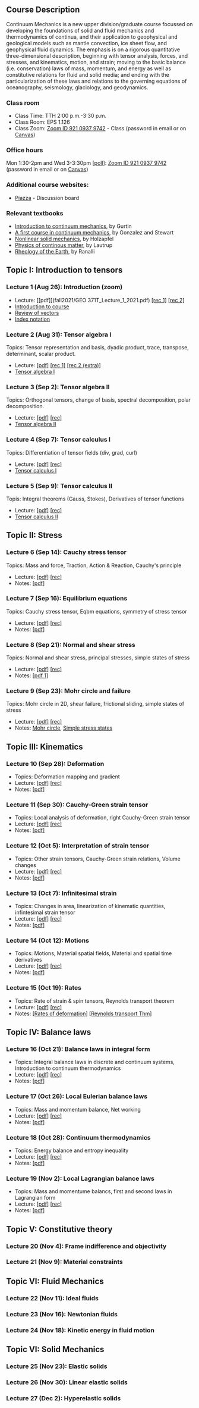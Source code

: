 ## Course Description

Continuum Mechanics is a new upper division/graduate course focussed on developing the foundations of solid and fluid mechanics and thermodynamics of continua, and their application to geophysical and geological models such as mantle convection, ice sheet flow, and geophysical fluid dynamics. The emphasis is on a rigorous quantitative three-dimensional description, beginning with tensor analysis, forces, and stresses, and kinematics, motion, and strain; moving to the basic balance (i.e. conservation) laws of mass, momentum, and energy as well as constitutive relations for fluid and solid media; and ending with the particularization of these laws and relations to the governing equations of oceanography, seismology, glaciology, and geodynamics.

### Class room
* Class Time: TTH 2:00 p.m.-3:30 p.m.
* Class Room: EPS 1.126
* Class Zoom: [Zoom ID 921 0937 9742](https://utexas.zoom.us/j/92109379742?pwd=VUd3NFd4ZUtsRS8ycDkvTmsvaldydz09) - Class (password in email or on [Canvas](https://utexas.instructure.com/courses/1316021))

### Office hours
Mon 1:30-2pm and Wed 3-3:30pm [[poll]](https://www.when2meet.com/?12626591-xTlem): [Zoom ID 921 0937 9742](https://utexas.zoom.us/j/92109379742?pwd=VUd3NFd4ZUtsRS8ycDkvTmsvaldydz09) (password in email or on [Canvas](https://utexas.instructure.com/courses/1316021))

### Additional course websites:
* [Piazza](https://piazza.com/class/ksqzk1lgf913or) - Discussion board

### Relevant textbooks
* [Introduction to continuum mechanics](https://www.elsevier.com/books/an-introduction-to-continuum-mechanics/gurtin/978-0-12-309750-7), by Gurtin
* [A first course in continuum mechanics](https://www.cambridge.org/core/books/first-course-in-continuum-mechanics/DC9A87155531958AD5EFC66AEB981DAE), by Gonzalez and Stewart
* [Nonlinear solid mechanics](https://www.wiley.com/en-us/Nonlinear+Solid+Mechanics%3A+A+Continuum+Approach+for+Engineering-p-9780471823193), by Holzapfel
* [Physics of continous matter](https://www.taylorfrancis.com/books/mono/10.1201/9781439894200/physics-continuous-matter-lautrup), by Lautrup
* [Rheology of the Earth](https://www.springer.com/gp/book/9780412546709), by Ranalli

## Topic I: Introduction to tensors
### Lecture 1 (Aug 26): Introduction (zoom)
* Lecture: [[pdf]](fall2021/GEO 371T_Lecture_1_2021.pdf) [[rec 1]](https://drive.google.com/file/d/1D0W4C-HxGbnSwV2ukp2uRpeV3nQ1WOzn/view?usp=sharing) [[rec 2]](https://utexas.zoom.us/rec/play/8XhKIvPdcpTGYsT89ogaA0HMXrS91_p8wZbqy2DiieHZchzkKASWO2P46RdLthlMi40dQ3aNKtaLrG1o.OENKO0T3OvutsbB3?continueMode=true)
* [Introduction to course](fall2021/Intro2class2021.pdf)
* [Review of vectors](fall2021/Review_of_vectors.pdf)
* [Index notation](fall2021/Index_notation.pdf)

### Lecture 2 (Aug 31): Tensor algebra I
Topics: Tensor representation and basis, dyadic product, trace, transpose, determinant, scalar product.
* Lecture: [[pdf]](fall2021/GEO_371T_Lecture_2_2021.pdf) [[rec 1]](https://utexas.zoom.us/rec/share/oqLc0gpmVGnrMoycfp-JDWJJKO2uqnl8avVhvu1CJiA2HZK5lGGuaLZZfUMlSxWg.x5yUeLMJlqSKNqfs) [[rec 2 (extra)]](https://utexas.zoom.us/rec/share/gqi_kDp8Nc7ysUV1n3xcLYQ8OCXaC0nPIejXwzFiym5v5Pkh8gh8BOO1WrMbna-S.9cv8KSMzWb_lQkno 
)
* [Tensor algebra I](fall2021/Tensor_algebra_I.pdf)

### Lecture 3 (Sep 2): Tensor algebra II
Topics: Orthogonal tensors, change of basis, spectral decomposition, polar decomposition.
* Lecture: [[pdf]](fall2021/GEO_371T_Lecture_3_2021.pdf)  [[rec]](https://utexas.zoom.us/rec/share/G0aownMbjN46pc1zaxb6nBGK1A_9yiS0zjMzb_Yo5CKt_iXLiiC4V0emAApRkWo_.xWNTzjyOLOQJDsEO)
* [Tensor algebra II](fall2021/Tensor_algebra_II.pdf)

### Lecture 4 (Sep 7): Tensor calculus I
Topics: Differentiation of tensor fields (div, grad, curl)
* Lecture: [[pdf]](fall2021/GEO_371T_Lecture_4_2021.pdf) [[rec]](https://utexas.zoom.us/rec/share/-HX6N6FQitqCP33qc2Qu-sl-6TKDAMW9wrQERCQAKn4bK-fYIBIX26eB4aEIgeVW.9phK5dXGc3TchKDN)
* [Tensor calculus I](fall2021/Tensor_calculus_I.pdf)

### Lecture 5 (Sep 9): Tensor calculus II
Topis: Integral theorems (Gauss, Stokes), Derivatives of tensor functions
* Lecture: [[pdf]](fall2021/GEO_371T_Lecture_5_2021.pdf) [[rec]](https://utexas.zoom.us/rec/share/-yCqUKDiq-nHMfgsaUWlyT-aTUvdvBI80aW7q3cOh2eLPNKDlD8qD3ROCVudl9Gd.pOckiS1z5Lt3rg3L)
* [Tensor calculus II](fall2021/Tensor_calculus_II.pdf)

## Topic II: Stress 
### Lecture 6 (Sep 14): Cauchy stress tensor
Topics: Mass and force, Traction, Action & Reaction, Cauchy's principle
* Lecture: [[pdf]](fall2021/GEO_371T_Lecture_6_2021.pdf) [[rec]](https://utexas.zoom.us/rec/share/gPK4gBXkokxcilXItFQW2pbtYhaY2iEW62vzyhxX30uXxJg8Zjk_UDd_pi3dNEnX.YCS6Vnv31Kqb2Pg7)
* Notes: [[pdf]](fall2021/Continuum_Mass_and_Force_Concepts_2021.pdf)

### Lecture 7 (Sep 16): Equilibrium equations
Topics: Cauchy stress tensor, Eqbm equations, symmetry of stress tensor
* Lecture: [[pdf]](fall2021/GEO_371T_Lecture_7_2021.pdf) [[rec]](https://utexas.zoom.us/rec/share/mtD6edqZ7kw_2ATb8XRUxmgit_kjQoSfzXuKNDiBWSZ-VrVV8AQevSVu_FUXlXRZ.epttqBZEuewRwwXi)
* Notes: [[pdf]](fall2021/Mechanical_Equilibrium.pdf)

### Lecture 8 (Sep 21): Normal and shear stress
Topics: Normal and shear stress, principal stresses, simple states of stress
* Lecture: [[pdf]](fall2021/GEO_371T_Lecture_8_2021.pdf) [[rec]](https://utexas.zoom.us/rec/share/9-WbRhccZcxqNXRCd4m5D8AvPb-50hMHpDFhPQWdertX38PXVz0vD_c2Qo1uBb5r.jQk75wDBDkM1ieKA)
* Notes: [[pdf 1]](fall2021/Normal_and_shear_stress_2021.pdf)

### Lecture 9 (Sep 23): Mohr circle and failure
Topics: Mohr circle in 2D, shear failure, frictional sliding, simple states of stress
* Lecture: [[pdf]](fall2021/GEO_371T_Lecture_9_2021.pdf) [[rec]](https://utexas.zoom.us/rec/share/aH9A15AxwRAUubLtFq6SzmpGmps44ovvHmLqhtWtxGHntkzcqcntmMUQOdqxvFuX.jG9C88_hGf5EIy3d)
* Notes: [Mohr circle](fall2021/Mohr_circle_and_failure.pdf), [Simple stress states](fall2021/Simple_states_of_stress.pdf)

## Topic III: Kinematics

### Lecture 10 (Sep 28): Deformation
* Topics: Deformation mapping and gradient
* Lecture: [[pdf]](fall2021/GEO_371T_Lecture_10_2021.pdf) [[rec]](https://utexas.zoom.us/rec/share/iX3w3zTO_xximpmRHDsdudEp0YOw6K-gAugvNBQj6vO3kgepKMhcxBVIrolsI5Ot.6BfA-y2ljDPdQLtq)
* Notes: [[pdf]](fall2021/Deformation_map_and_gradient.pdf)

### Lecture 11 (Sep 30): Cauchy-Green strain tensor
* Topics: Local analysis of deformation, right Cauchy-Green strain tensor
* Lecture: [[pdf]](fall2021/GEO_371T_Lecture_11_2021.pdf) [[rec]](https://utexas.zoom.us/rec/share/96N2Xqq1o5Wfbo5puNHF-XPHErmIil_7LE91KGSCWPxdJUcCUGkQOhZMSVgIV-wk.-SeIgNvCT-BYOOO1)
* Notes: [[pdf]](fall2021/Analysis_of_local_deformation_2021.pdf)

### Lecture 12 (Oct 5): Interpretation of strain tensor
* Topics: Other strain tensors, Cauchy-Green strain relations, Volume changes
* Lecture: [[pdf]](fall2021/GEO_371T_Lecture_12_2021.pdf) [[rec]](https://utexas.zoom.us/rec/share/nGZlnFC7gKi9k4LaXyBIqw6DiLyNBtlyE_hwJg-KLMkpDwhrA0AOaPeBauN93Asj.4Z1_v-aqcIFbiVml)
* Notes: [[pdf]](fall2021/Cauchy-Green_strain_tensor_2021.pdf)

### Lecture 13 (Oct 7): Infinitesimal strain
* Topics: Changes in area, linearization of kinematic quantities, infintesimal strain tensor
* Lecture: [[pdf]](fall2021/GEO_371T_Lecture_13_2021.pdf) [[rec]](https://utexas.zoom.us/rec/share/Fe-tlkIvjRCzea1zDw0g97BYk4D86WWLwrKiv1AiV3fXt4dPrWASZkVMYZ_i8DGn.Nupn0prjk_Bc7KiQ)
* Notes: [[pdf]](fall2021/Infinitesimal_strain_tensor_2021.pdf)

### Lecture 14 (Oct 12): Motions
* Topics: Motions, Material spatial fields, Material and spatial time derivatives
* Lecture: [[pdf]](fall2021/GEO_371T_Lecture_14_2021.pdf) [[rec]](https://utexas.zoom.us/rec/share/KagNsIGMFU3Q-EWzv9NtHUIyjhKg3zIYcGE7CuR1mkFk1xtV0dTbDi3rjGOeuHVG.1ochifmBuodgnaWA)
* Notes: [[pdf]](fall2021/Motions_2021.pdf)

### Lecture 15 (Oct 19): Rates
* Topics: Rate of strain & spin tensors, Reynolds transport theorem
* Lecture: [[pdf]](fall2021/GEO_371T_Lecture_15_2021.pdf) [[rec]](https://utexas.zoom.us/rec/share/qT5SvMyq3OrmZ73HAp_disWB819FztJFeh8ZiX2qdCni-jxGNwLp8-DUpn8OfOJL.FJsuxgdnHzdW_QQ6)
* Notes: [[Rates of deformation]](fall2021/Rate_of_strain_and_spin_2021.pdf) [[Reynolds transport Thm]](fall2021/Reynolds_Transport_Theorem_2021.pdf)

## Topic IV: Balance laws

### Lecture 16 (Oct 21): Balance laws in integral form
* Topics: Integral balance laws in discrete and continuum systems, Introduction to continuum thermodynamics
* Lecture: [[pdf]](fall2021/GEO_371T_Lecture_16_2021.pdf) [[rec]](https://utexas.zoom.us/rec/share/bdEO55Qm5T36B6Q3NJBLgqhAeSdOSaCmD9_5dYuDpG3QTJjm7l-kf7PHRawPkKPT.L8fvK4_mrvEIDiO_)
* Notes: [[pdf]](fall2021/Balance_laws_in_integral_form.pdf)

### Lecture 17 (Oct 26): Local Eulerian balance laws
* Topics: Mass and momentum balance, Net working
* Lecture: [[pdf]](fall2021/GEO_371T_Lecture_17_2021.pdf) [[rec]](fall2021/https://utexas.zoom.us/rec/share/fJ-U_HczTGpI7haURJynAg6BP-u2HlhXH-vxZlCYe8FOJeJXOWQIekg-APrumnoS.gYpTVgq4FWDVkZUd)
* Notes: [[pdf]](fall2021/Balance_laws_local_Eulerian_form_2021.pdf) 

### Lecture 18 (Oct 28): Continuum thermodynamics
* Topics: Energy balance and entropy inequality
* Lecture: [[pdf]](fall2021/GEO_371T_Lecture_18_2021.pdf) [[rec]](https://utexas.zoom.us/rec/share/tqJ3xgzjewgVej5G3WP--FB4cRktyW-Up_3Q1lZwElYf8lpgdTwXho1wbyS4BTM.kbffV_hAskvn5aBs)
* Notes: [[pdf]](fall2021/Balance_of_Energy_in_local_Eulerian_form_2021.pdf)

### Lecture 19 (Nov 2): Local Lagrangian balance laws
* Topics: Mass and momentume balancs, first and second laws in Lagrangian form
* Lecture: [[pdf]](fall2021/GEO_371T_Lecture_19_2021.pdf) [[rec]](https://utexas.zoom.us/rec/share/tY6sSJL-E-cQ7hvAnIJ10m8lP8mTFiwXl2f8y_BazKr-jSV_a78YcvoL549BsjNa.7hBO6D7PPbVGw4y-)
* Notes: [[pdf]](fall2021/Balance_of_Energy_in_local_Lagrangian_form_2021.pdf)

## Topic V: Constitutive theory

### Lecture 20 (Nov 4): Frame indifference and objectivity

### Lecture 21 (Nov 9): Material constraints

## Topic VI: Fluid Mechanics

### Lecture 22 (Nov 11): Ideal fluids

### Lecture 23 (Nov 16): Newtonian fluids

### Lecture 24 (Nov 18): Kinetic energy in fluid motion

## Topic VI: Solid Mechanics

### Lecture 25 (Nov 23): Elastic solids

### Lecture 26 (Nov 30): Linear elastic solids

### Lecture 27 (Dec 2): Hyperelastic solids

